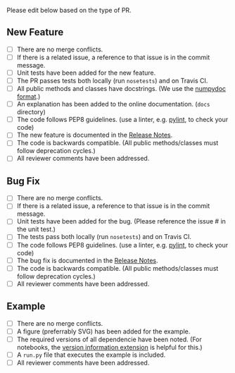 Please edit below based on the type of PR.

New Feature
-----------

   - [ ] There are no merge conflicts.
   - [ ] If there is a related issue, a reference to that issue is in the
     commit message.
   - [ ] Unit tests have been added for the new feature.
   - [ ] The PR passes tests both locally (run `nosetests`) and on Travis CI.
   - [ ] All public methods and classes have docstrings. (We use the [numpydoc
     format](https://github.com/numpy/numpy/blob/master/doc/HOWTO_DOCUMENT.rst.txt).)
   - [ ] An explanation has been added to the online documentation. (`docs`
     directory)
   - [ ] The code follows PEP8 guidelines. (use a linter, e.g.
     [pylint](http://www.pylint.org), to check your code)
   - [ ] The new feature is documented in the [Release
     Notes](https://github.com/pydy/pydy#release-notes).
   - [ ] The code is backwards compatible. (All public methods/classes must
     follow deprecation cycles.)
   - [ ] All reviewer comments have been addressed.

Bug Fix
-------

   - [ ] There are no merge conflicts.
   - [ ] If there is a related issue, a reference to that issue is in the
     commit message.
   - [ ] Unit tests have been added for the bug. (Please reference the issue #
     in the unit test.)
   - [ ] The tests pass both locally (run `nosetests`) and on Travis CI.
   - [ ] The code follows PEP8 guidelines. (use a linter, e.g.
     [pylint](http://www.pylint.org), to check your code)
   - [ ] The bug fix is documented in the [Release
     Notes](https://github.com/pydy/pydy#release-notes).
   - [ ] The code is backwards compatible. (All public methods/classes must
     follow deprecation cycles.)
   - [ ] All reviewer comments have been addressed.

Example
-------

   - [ ] There are no merge conflicts.
   - [ ] A figure (preferrably SVG) has been added for the example.
   - [ ] The required versions of all dependencie have been noted. (For
     notebooks, the [version information
     extension](https://github.com/jrjohansson/version_information) is helpful
     for this.)
   - [ ] A `run.py` file that executes the example is included.
   - [ ] All reviewer comments have been addressed.